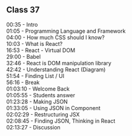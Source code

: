 ## Class 37 

00:35 - Intro  
01:05 -  Programming Language and Framework  
04:00 -  How much CSS should I know?  
10:03 - What is React?  
16:53 - React - Virtual DOM  
29:00 - Babel  
32:46 - React is DOM manipulation library  
42:42 - Understanding React (Diagram)  
51:54 - Finding List / UI  
56:16 - Break  
01:03:10 - Welcome Back  
01:05:55 - Students answer  
01:23:28 - Making JSON  
01:33:05 - Using JSON in Component  
02:02:29 - Restructuring JSX  
02:08:45 - Finding JSON, Thinking in React  
02:13:27 - Discussion
